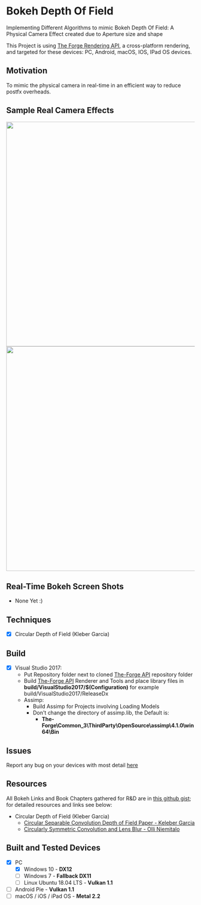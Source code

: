 # Bokeh Depth Of Field

Implementing Different Algorithms to mimic Bokeh Depth Of Field: A Physical Camera Effect created due to Aperture size and shape

This Project is using [The Forge Rendering API](https://github.com/ConfettiFX/The-Forge), a cross-platform rendering, and targeted for these devices: PC, Android, macOS, IOS, IPad OS devices.


## Motivation

To mimic the physical camera in real-time in an efficient way to reduce postfx overheads.

## Sample Real Camera Effects

<p align="center">
  <img src="https://github.com/Erfan-Ahmadi/BokehDepthOfField/raw/master/screenshots/real/night.jpg" alt="" width="600"/>
  <img src="https://github.com/Erfan-Ahmadi/BokehDepthOfField/raw/master/screenshots/real/subway.jpg" alt="" width="600"/>
</p>

## Real-Time Bokeh Screen Shots

- None Yet :)

## Techniques

- [x] Circular Depth of Field (Kleber Garcia)

## Build
  - [x] Visual Studio 2017:
    * Put Repository folder next to cloned [The-Forge API](https://github.com/ConfettiFX/The-Forge) repository folder
    * Build [The-Forge API](https://github.com/ConfettiFX/The-Forge) Renderer and Tools and place library files in **build/VisualStudio2017/$(Configuration)** for example build/VisualStudio2017/ReleaseDx
    * Assimp: 
      - Build Assimp for Projects involving Loading Models
      - Don't change the directory of assimp.lib, the Default is: 
         - **The-Forge\Common_3\ThirdParty\OpenSource\assimp\4.1.0\win64\Bin**

## Issues

Report any bug on your devices with most detail [here](https://github.com/Erfan-Ahmadi/BokehDepthOfField/issues)

## Resources

All Bokeh Links and Book Chapters gathered for R&D are in [this github gist](https://gist.github.com/Erfan-Ahmadi/e27842ce9daa163ec10e28ee1fc72659); for detailed resources and links see below:

- Circular Depth of Field (Kleber Garcia)
  - [Circular Separable Convolution Depth of Field Paper - Keleber Garcia](https://github.com/kecho/CircularDofFilterGenerator/blob/master/circulardof.pdf)
  - [Circularly Symmetric Convolution and Lens Blur - Olli Niemitalo](http://yehar.com/blog/?p=1495)

## Built and Tested Devices

- [x] PC
  - [x] Windows 10 - **DX12**
  - [ ] Windows 7 - **Fallback DX11**
  - [ ] Linux Ubuntu 18.04 LTS - **Vulkan 1.1**
- [ ] Android Pie - **Vulkan 1.1**
- [ ] macOS / iOS / iPad OS - **Metal 2.2**
